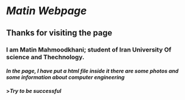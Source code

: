 # *Matin Webpage*
## Thanks for visiting the page
### I am Matin Mahmoodkhani; student of Iran University Of science and Thechnology. 
#### *In the page, I have put a __html__ file inside it there are some photos and some information about __computer engineering__*
#### >*Try to be successful*
